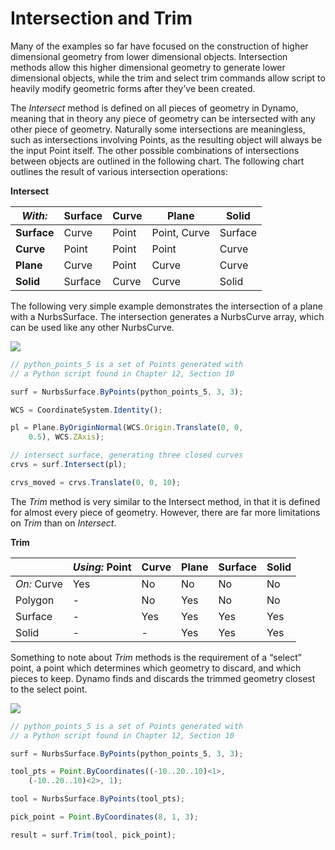 # Intersection and Trim

Many of the examples so far have focused on the construction of higher dimensional geometry from lower dimensional objects. Intersection methods allow this higher dimensional geometry to generate lower dimensional objects, while the trim and select trim commands allow script to heavily modify geometric forms after they’ve been created.

The _Intersect_ method is defined on all pieces of geometry in Dynamo, meaning that in theory any piece of geometry can be intersected with any other piece of geometry. Naturally some intersections are meaningless, such as intersections involving Points, as the resulting object will always be the input Point itself. The other possible combinations of intersections between objects are outlined in the following chart. The following chart outlines the result of various intersection operations:

**Intersect**

| _With:_     | Surface | Curve | Plane        | Solid   |
| ----------- | ------- | ----- | ------------ | ------- |
| **Surface** | Curve   | Point | Point, Curve | Surface |
| **Curve**   | Point   | Point | Point        | Curve   |
| **Plane**   | Curve   | Point | Curve        | Curve   |
| **Solid**   | Surface | Curve | Curve        | Solid   |

The following very simple example demonstrates the intersection of a plane with a NurbsSurface. The intersection generates a NurbsCurve array, which can be used like any other NurbsCurve.

![](../../.gitbook/assets/IntersectionAndTrim\_01.png)

```js
// python_points_5 is a set of Points generated with
// a Python script found in Chapter 12, Section 10

surf = NurbsSurface.ByPoints(python_points_5, 3, 3);

WCS = CoordinateSystem.Identity();

pl = Plane.ByOriginNormal(WCS.Origin.Translate(0, 0,
    0.5), WCS.ZAxis);

// intersect surface, generating three closed curves
crvs = surf.Intersect(pl);

crvs_moved = crvs.Translate(0, 0, 10);
```

The _Trim_ method is very similar to the Intersect method, in that it is defined for almost every piece of geometry. However, there are far more limitations on _Trim_ than on _Intersect_.

**Trim**

|             | _Using:_ Point | Curve | Plane | Surface | Solid |
| ----------- | -------------- | ----- | ----- | ------- | ----- |
| _On:_ Curve | Yes            | No    | No    | No      | No    |
| Polygon     | -              | No    | Yes   | No      | No    |
| Surface     | -              | Yes   | Yes   | Yes     | Yes   |
| Solid       | -              | -     | Yes   | Yes     | Yes   |

Something to note about _Trim_ methods is the requirement of a “select” point, a point which determines which geometry to discard, and which pieces to keep. Dynamo finds and discards the trimmed geometry closest to the select point.

![](../../.gitbook/assets/IntersectionAndTrim\_02.png)

```js
// python_points_5 is a set of Points generated with
// a Python script found in Chapter 12, Section 10

surf = NurbsSurface.ByPoints(python_points_5, 3, 3);

tool_pts = Point.ByCoordinates((-10..20..10)<1>,
    (-10..20..10)<2>, 1);

tool = NurbsSurface.ByPoints(tool_pts);

pick_point = Point.ByCoordinates(8, 1, 3);

result = surf.Trim(tool, pick_point);
```
